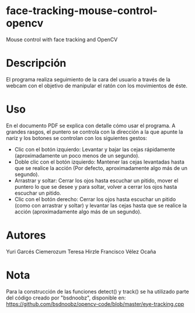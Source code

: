 face-tracking-mouse-control-opencv
==================================

Mouse control with face tracking and OpenCV

Descripción 
===========
El programa realiza seguimiento de la cara del usuario a través de la webcam con el objetivo
de manipular el ratón con los movimientos de éste.

Uso
===
En el documento PDF se explica con detalle cómo usar el programa. A grandes rasgos, el puntero
se controla con la dirección a la que apunte la nariz y los botones se controlan con los 
siguientes gestos:
   - Clic con el botón izquierdo: Levantar y bajar las cejas rápidamente (aproximadamente un 
     poco menos de un segundo). 
   - Doble clic con el botón izquierdo: Mantener las cejas levantadas hasta que se realice la 
     acción (Por defecto, aproximadamente algo más de un segundo).
   - Arrastrar y soltar: Cerrar los ojos hasta escuchar un pitido, mover el puntero lo que se 
     desee y para soltar, volver a cerrar los ojos hasta escuchar un pitido.
   - Clic con el botón derecho: Cerrar los ojos hasta escuchar un pitido (como con arrastrar y 
     soltar) y levantar las cejas hasta que se realice la acción (aproximadamente algo más de 
     un segundo).

Autores
=======
Yuri Garcés Ciemerozum
Teresa Hirzle
Francisco Vélez Ocaña

Nota
====
Para la construcción de las funciones detect() y track() se ha utilizado parte
del código creado por "bsdnoobz", disponible en: 
https://github.com/bsdnoobz/opencv-code/blob/master/eye-tracking.cpp
